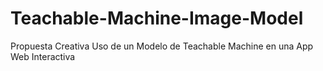 # Teachable-Machine-Image-Model
Propuesta Creativa Uso de un Modelo de Teachable Machine en una App Web Interactiva
